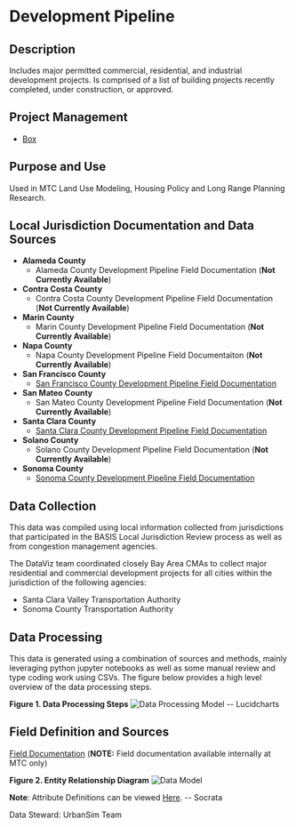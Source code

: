 # Development Pipeline

## Description
Includes major permitted commercial, residential, and industrial development projects. Is comprised of a list of building projects recently completed, under construction, or approved.

## Project Management

- [Box](https://mtcdrive.box.com/s/zhrj6w8rle80mjyrez6v6s0fsu1yen35)

## Purpose and Use  
Used in MTC Land Use Modeling, Housing Policy and Long Range Planning Research.

## Local Jurisdiction Documentation and Data Sources

* **Alameda County**
   * Alameda County Development Pipeline Field Documentation (**Not Currently Available**)
* **Contra Costa County**
   * Contra Costa County Development Pipeline Field Documentation (**Not Currently Available**)
* **Marin County**
   * Marin County Development Pipeline Field Documentation (**Not Currently Available**)
* **Napa County**
   * Napa County Development Pipeline Field Documentaiton (**Not Currently Available**)
* **San Francisco County**
   * [San Francisco County Development Pipeline Field Documentation](https://mtcdrive.box.com/s/b1k5nturqhafihh9tlc8vi4pyvvmexld)
* **San Mateo County**
   * San Mateo County Development Pipeline Field Documentation (**Not Currently Available**)
* **Santa Clara County**
   * [Santa Clara County Development Pipeline Field Documentation](https://mtcdrive.box.com/s/r4jh6f95zukfquoujwr247znt0lj1xl2)
* **Solano County**
   * Solano County Development Pipeline Field Documentation (**Not Currently Available**)
* **Sonoma County**
   * [Sonoma County Development Pipeline Field Documentation](https://mtcdrive.box.com/s/5u7i2ga05sk6tf2aa6a96kfbd64e8c48)

## Data Collection
This data was compiled using local information collected from jurisdictions that participated in the BASIS Local Jurisdiction Review process as well as from congestion management agencies. 

The DataViz team coordinated closely Bay Area CMAs to collect major residential and commercial development projects for all cities within the jurisdiction of the following agencies:

* Santa Clara Valley Transportation Authority
* Sonoma County Transportation Authority

## Data Processing
This data is generated using a combination of sources and methods, mainly leveraging python jupyter notebooks as well as some manual review and type coding work using CSVs. The figure below provides a high level overview of the data processing steps.  

**Figure 1. Data Processing Steps**
![Data Processing Model]() -- Lucidcharts 

## Field Definition and Sources

[Field Documentation](https://mtcdrive.box.com/s/slp5kwmta11sp5apkdxwbe2gyqgarz97) (**NOTE:** Field documentation available internally at MTC only)

**Figure 2. Entity Relationship Diagram**
![Data Model](/files/Development_Pipeline_ERD.png)


**Note**:
Attribute Definitions can be viewed [Here](). -- Socrata

Data Steward: UrbanSim Team